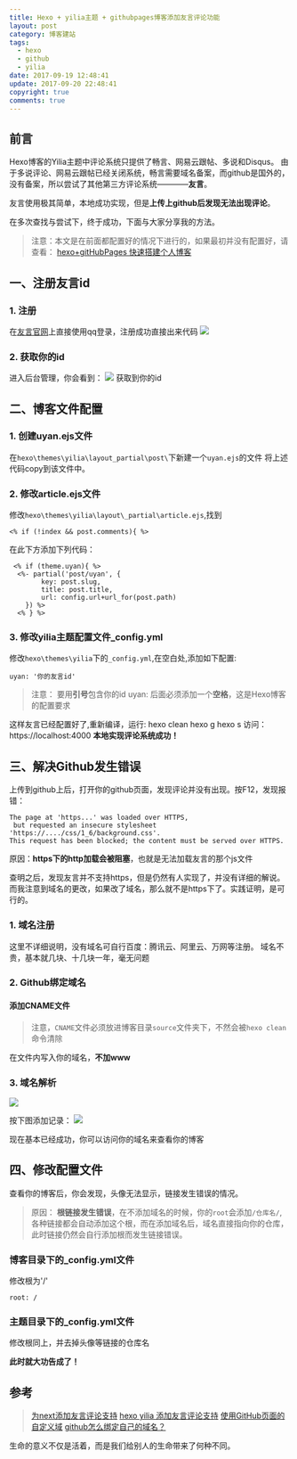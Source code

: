```yaml
---
title: Hexo + yilia主题 + githubpages博客添加友言评论功能
layout: post
category: 博客建站
tags:
  - hexo
  - github
  - yilia
date: 2017-09-19 12:48:41
update: 2017-09-20 22:48:41
copyright: true
comments: true
---
```


## 前言

Hexo博客的Yilia主题中评论系统只提供了畅言、网易云跟帖、多说和Disqus。
由于多说评论、网易云跟帖已经关闭系统，畅言需要域名备案，而github是国外的，没有备案，所以尝试了其他第三方评论系统————**友言**。

友言使用极其简单，本地成功实现，但是**上传上github后发现无法出现评论**。

在多次查找与尝试下，终于成功，下面与大家分享我的方法。

>注意：本文是在前面都配置好的情况下进行的，如果最初并没有配置好，请查看：
[hexo+gitHubPages 快速搭建个人博客](https://destinytaoer.cn/2017/09/githubpages-hexo-%E6%90%AD%E5%BB%BA%E4%B8%AA%E4%BA%BA%E5%8D%9A%E5%AE%A2/)

<!-- more -->

## 一、注册友言id

### 1. 注册
在[友言官网](https://www.uyan.cc/)上直接使用qq登录，注册成功直接出来代码
![](https://upload-images.jianshu.io/upload_images/7295449-37980e74302972eb.png?imageMogr2/auto-orient/strip%7CimageView2/2/w/1240)

### 2. 获取你的id
进入后台管理，你会看到：
![](https://upload-images.jianshu.io/upload_images/7295449-e5dd6750141f186e.png?imageMogr2/auto-orient/strip%7CimageView2/2/w/1240)
获取到你的id

## 二、博客文件配置
### 1. 创建uyan.ejs文件
在`hexo\themes\yilia\layout_partial\post\`下新建一个`uyan.ejs`的文件
将上述代码copy到该文件中。
### 2. 修改article.ejs文件
修改`hexo\themes\yilia\layout\_partial\article.ejs`,找到
```
<% if (!index && post.comments){ %>
```
在此下方添加下列代码：
```
 <% if (theme.uyan){ %>
  <%- partial('post/uyan', {
  		key: post.slug,
  		title: post.title,
  		url: config.url+url_for(post.path)
  	}) %>
  <% } %>
```

### 3. 修改yilia主题配置文件_config.yml
修改`hexo\themes\yilia`下的`_config.yml`,在空白处,添加如下配置:
```
uyan: '你的友言id'
```
>注意：
要用**引号**包含你的id
uyan: 后面必须添加一个**空格**，这是Hexo博客的配置要求

这样友言已经配置好了,重新编译，运行:
hexo clean
hexo g
hexo s
访问： https://localhost:4000
**本地实现评论系统成功！**

## 三、解决Github发生错误
上传到github上后，打开你的github页面，发现评论并没有出现。按F12，发现报错：
```
The page at 'https...' was loaded over HTTPS,
 but requested an insecure stylesheet 'https://..../css/1_6/background.css'. 
This request has been blocked; the content must be served over HTTPS.
```
原因：**https下的http加载会被阻塞**，也就是无法加载友言的那个js文件

查明之后，发现友言并不支持https，但是仍然有人实现了，并没有详细的解说。而我注意到域名的更改，如果改了域名，那么就不是https下了。实践证明，是可行的。

### 1. 域名注册

这里不详细说明，没有域名可自行百度：腾讯云、阿里云、万网等注册。
域名不贵，基本就几块、十几块一年，毫无问题

### 2. Github绑定域名

#### 添加CNAME文件

>注意，`CNAME`文件必须放进博客目录`source`文件夹下，不然会被`hexo clean`命令清除

在文件内写入你的域名，**不加www**



### 3. 域名解析

![](https://upload-images.jianshu.io/upload_images/7295449-bad38ddb5a3b23c8.png?imageMogr2/auto-orient/strip%7CimageView2/2/w/1240)

按下图添加记录：
![](https://upload-images.jianshu.io/upload_images/7295449-9caf93d06edab157.png?imageMogr2/auto-orient/strip%7CimageView2/2/w/1240)


现在基本已经成功，你可以访问你的域名来查看你的博客

## 四、修改配置文件
查看你的博客后，你会发现，头像无法显示，链接发生错误的情况。

>原因：
**根链接发生错误**，在不添加域名的时候，你的`root`会添加`/仓库名/`,各种链接都会自动添加这个根，而在添加域名后，域名直接指向你的仓库，此时链接仍然会自行添加根而发生链接错误。

### 博客目录下的_config.yml文件

修改根为'/'
```
root: /
```
### 主题目录下的_config.yml文件

修改根同上，并去掉头像等链接的仓库名

**此时就大功告成了！**

## 参考

>[为next添加友言评论支持](https://www.jianshu.com/p/4729e92fddbe)
[hexo yilia 添加友言评论支持](https://jingyan.baidu.com/article/4b52d702c8eb8dfc5d774b71.html)
[使用GitHub页面的自定义域](https://help.github.com/articles/using-a-custom-domain-with-github-pages/)
[github怎么绑定自己的域名？](https://www.zhihu.com/question/31377141)


<Quote>生命的意义不仅是活着，而是我们给别人的生命带来了何种不同。</Quote>